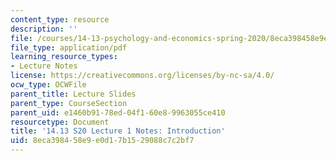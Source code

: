 ```yaml
---
content_type: resource
description: ''
file: /courses/14-13-psychology-and-economics-spring-2020/8eca398458e9e0d17b1529088c7c2bf7_MIT14_13S20_lec1.pdf
file_type: application/pdf
learning_resource_types:
- Lecture Notes
license: https://creativecommons.org/licenses/by-nc-sa/4.0/
ocw_type: OCWFile
parent_title: Lecture Slides
parent_type: CourseSection
parent_uid: e1460b91-78ed-04f1-60e8-9963055ce410
resourcetype: Document
title: '14.13 S20 Lecture 1 Notes: Introduction'
uid: 8eca3984-58e9-e0d1-7b15-29088c7c2bf7
---
```

